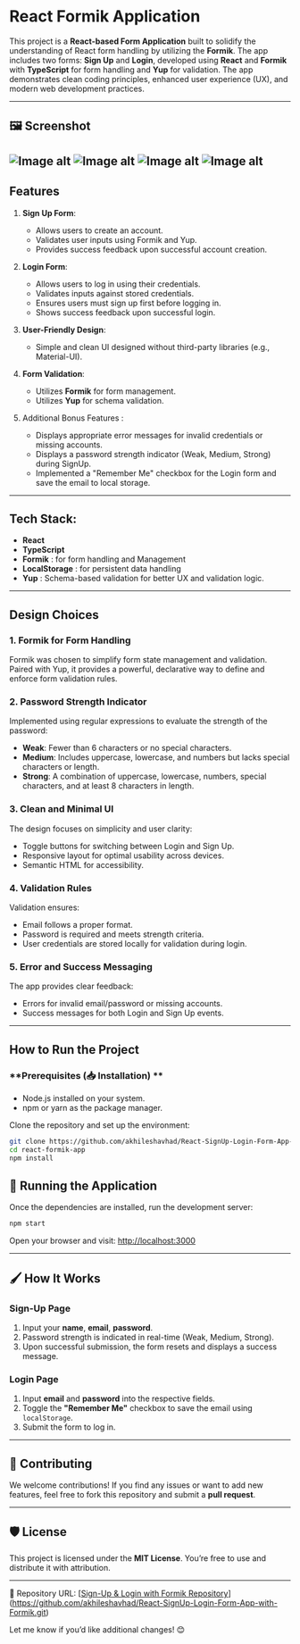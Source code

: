 # React Formik Application

This project is a **React-based Form Application** built to solidify the understanding of React form handling by utilizing the **Formik**. The app includes two forms: **Sign Up** and **Login**, developed using **React** and **Formik** with **TypeScript** for form handling and **Yup** for validation. The app demonstrates clean coding principles, enhanced user experience (UX), and modern web development practices.

---


## 🖼️ Screenshot

![Image alt](https://github.com/akhileshavhad/React-SignUp-Login-Form-App-with-Formik/blob/1f15fd79f30c234cc964fd97eca856b230405d36/Login%20SignUp%20Form%20Design.gif)
![Image alt](https://github.com/akhileshavhad/React-SignUp-Login-Form-App-with-Formik/blob/main/React%20Formik%20Error%20Login%20Form%20SS%20.png?raw=true)
![Image alt](https://github.com/akhileshavhad/React-SignUp-Login-Form-App-with-Formik/blob/main/React%20Formik%20Login%20Form%20SS.png?raw=true
)
![Image alt](https://github.com/akhileshavhad/React-SignUp-Login-Form-App-with-Formik/blob/main/React%20Formik%20SignUp%20ss.png?raw=true)
---


## **Features**
1. **Sign Up Form**:
   - Allows users to create an account.
   - Validates user inputs using Formik and Yup.
   - Provides success feedback upon successful account creation.

2. **Login Form**:
   - Allows users to log in using their credentials.
   - Validates inputs against stored credentials.
   - Ensures users must sign up first before logging in.
   - Shows success feedback upon successful login.

3. **User-Friendly Design**:
   - Simple and clean UI designed without third-party libraries (e.g., Material-UI).
   

4. **Form Validation**:
   - Utilizes **Formik** for form management.
   - Utilizes **Yup** for schema validation.

5. Additional Bonus Features :
   - Displays appropriate error messages for invalid credentials or missing accounts.
   - Displays a password strength indicator (Weak, Medium, Strong) during SignUp.
   - Implemented a "Remember Me" checkbox for the Login form and save the email to local storage.

---

## **Tech Stack**:
   - **React**
   - **TypeScript** 
   - **Formik** : for form handling and Management
   - **LocalStorage** : for persistent data handling
   - **Yup** : Schema-based validation for better UX and validation logic.

---

## **Design Choices**
### 1. **Formik for Form Handling**
Formik was chosen to simplify form state management and validation. Paired with Yup, it provides a powerful, declarative way to define and enforce form validation rules.

### 2. **Password Strength Indicator**
Implemented using regular expressions to evaluate the strength of the password:
   - **Weak**: Fewer than 6 characters or no special characters.
   - **Medium**: Includes uppercase, lowercase, and numbers but lacks special characters or length.
   - **Strong**: A combination of uppercase, lowercase, numbers, special characters, and at least 8 characters in length.

### 3. **Clean and Minimal UI**
The design focuses on simplicity and user clarity:
   - Toggle buttons for switching between Login and Sign Up.
   - Responsive layout for optimal usability across devices.
   - Semantic HTML for accessibility.

### 4. **Validation Rules**
Validation ensures:
   - Email follows a proper format.
   - Password is required and meets strength criteria.
   - User credentials are stored locally for validation during login.

### 5. **Error and Success Messaging**
The app provides clear feedback:
   - Errors for invalid email/password or missing accounts.
   - Success messages for both Login and Sign Up events.

---

## **How to Run the Project**

### **Prerequisites (📥 Installation) **
- Node.js installed on your system.
- npm or yarn as the package manager.

Clone the repository and set up the environment:

   ```bash
   git clone https://github.com/akhileshavhad/React-SignUp-Login-Form-App-with-Formik.git
   cd react-formik-app
   npm install
   ```

## 🚀 Running the Application

Once the dependencies are installed, run the development server:

   ```bash
   npm start
   ``` 
   Open your browser and visit:
   [http://localhost:3000](http://localhost:3000)

---

## 🖌️ How It Works

### Sign-Up Page
1. Input your **name**, **email**, **password**.
2. Password strength is indicated in real-time (Weak, Medium, Strong).
3. Upon successful submission, the form resets and displays a success message.

### Login Page
1. Input **email** and **password** into the respective fields.
2. Toggle the **"Remember Me"** checkbox to save the email using `localStorage`.
3. Submit the form to log in.

---

## 🤝 Contributing

We welcome contributions! If you find any issues or want to add new features, feel free to fork this repository and submit a **pull request**.

---

## 🛡️ License

This project is licensed under the **MIT License**. You’re free to use and distribute it with attribution.

---

🔗 Repository URL: [[Sign-Up & Login with Formik Repository]((https://github.com/akhileshavhad/React-SignUp-Login-Form-App-with-Formik.git))](https://github.com/akhileshavhad/React-SignUp-Login-Form-App-with-Formik.git)

Let me know if you’d like additional changes! 😊
